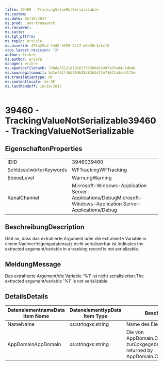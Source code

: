 ```yaml
---
title: 39460 - TrackingValueNotSerializable
ms.custom: 
ms.date: 03/30/2017
ms.prod: .net-framework
ms.reviewer: 
ms.suite: 
ms.tgt_pltfrm: 
ms.topic: article
ms.assetid: 476a29ad-24d8-4359-8c17-d4e20c1e1c15
caps.latest.revision: "2"
author: Erikre
ms.author: erikre
manager: erikre
ms.openlocfilehash: 798de35121d19281f3639d49b9979d54d4c3d64b
ms.sourcegitcommit: bd1ef61f4bb794b25383d3d72e71041a5ced172e
ms.translationtype: MT
ms.contentlocale: de-DE
ms.lasthandoff: 10/18/2017
---
```

# <a name="39460---trackingvaluenotserializable"></a><span data-ttu-id="fdb84-102">39460 - TrackingValueNotSerializable</span><span class="sxs-lookup"><span data-stu-id="fdb84-102">39460 - TrackingValueNotSerializable</span></span>
## <a name="properties"></a><span data-ttu-id="fdb84-103">Eigenschaften</span><span class="sxs-lookup"><span data-stu-id="fdb84-103">Properties</span></span>  
  
|||  
|-|-|  
|<span data-ttu-id="fdb84-104">ID</span><span class="sxs-lookup"><span data-stu-id="fdb84-104">ID</span></span>|<span data-ttu-id="fdb84-105">39460</span><span class="sxs-lookup"><span data-stu-id="fdb84-105">39460</span></span>|  
|<span data-ttu-id="fdb84-106">Schlüsselwörter</span><span class="sxs-lookup"><span data-stu-id="fdb84-106">Keywords</span></span>|<span data-ttu-id="fdb84-107">WFTracking</span><span class="sxs-lookup"><span data-stu-id="fdb84-107">WFTracking</span></span>|  
|<span data-ttu-id="fdb84-108">Ebene</span><span class="sxs-lookup"><span data-stu-id="fdb84-108">Level</span></span>|<span data-ttu-id="fdb84-109">Warnung</span><span class="sxs-lookup"><span data-stu-id="fdb84-109">Warning</span></span>|  
|<span data-ttu-id="fdb84-110">Kanal</span><span class="sxs-lookup"><span data-stu-id="fdb84-110">Channel</span></span>|<span data-ttu-id="fdb84-111">Microsoft-Windows-Application Server-Applications/Debug</span><span class="sxs-lookup"><span data-stu-id="fdb84-111">Microsoft-Windows-Application Server-Applications/Debug</span></span>|  
  
## <a name="description"></a><span data-ttu-id="fdb84-112">Beschreibung</span><span class="sxs-lookup"><span data-stu-id="fdb84-112">Description</span></span>  
 <span data-ttu-id="fdb84-113">Gibt an, dass das extrahierte Argument oder die extrahierte Variable in einem Nachverfolgungsdatensatz nicht serialisierbar ist.</span><span class="sxs-lookup"><span data-stu-id="fdb84-113">Indicates the extracted argument/variable in a tracking record is not serializable.</span></span>  
  
## <a name="message"></a><span data-ttu-id="fdb84-114">Meldung</span><span class="sxs-lookup"><span data-stu-id="fdb84-114">Message</span></span>  
 <span data-ttu-id="fdb84-115">Das extrahierte Argument/die Variable '%1' ist nicht serialisierbar.</span><span class="sxs-lookup"><span data-stu-id="fdb84-115">The extracted argument/variable '%1' is not serializable.</span></span>  
  
## <a name="details"></a><span data-ttu-id="fdb84-116">Details</span><span class="sxs-lookup"><span data-stu-id="fdb84-116">Details</span></span>  
  
|<span data-ttu-id="fdb84-117">Datenelementname</span><span class="sxs-lookup"><span data-stu-id="fdb84-117">Data Item Name</span></span>|<span data-ttu-id="fdb84-118">Datenelementtyp</span><span class="sxs-lookup"><span data-stu-id="fdb84-118">Data Item Type</span></span>|<span data-ttu-id="fdb84-119">Beschreibung</span><span class="sxs-lookup"><span data-stu-id="fdb84-119">Description</span></span>|  
|--------------------|--------------------|-----------------|  
|<span data-ttu-id="fdb84-120">Name</span><span class="sxs-lookup"><span data-stu-id="fdb84-120">Name</span></span>|<span data-ttu-id="fdb84-121">xs:string</span><span class="sxs-lookup"><span data-stu-id="fdb84-121">xs:string</span></span>|<span data-ttu-id="fdb84-122">Name des Elements.</span><span class="sxs-lookup"><span data-stu-id="fdb84-122">The name of the item.</span></span>|  
|<span data-ttu-id="fdb84-123">AppDomain</span><span class="sxs-lookup"><span data-stu-id="fdb84-123">AppDomain</span></span>|<span data-ttu-id="fdb84-124">xs:string</span><span class="sxs-lookup"><span data-stu-id="fdb84-124">xs:string</span></span>|<span data-ttu-id="fdb84-125">Die von AppDomain.CurrentDomain.FriendlyName zurückgegebene Zeichenfolge.</span><span class="sxs-lookup"><span data-stu-id="fdb84-125">The string returned by AppDomain.CurrentDomain.FriendlyName.</span></span>|
